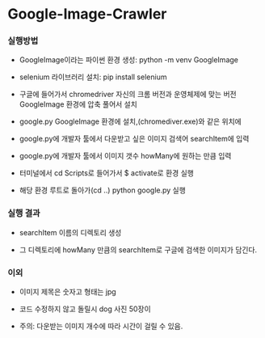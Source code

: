 # Google-Image-Crawler

### 실행방법

  - GoogleImage이라는 파이썬 환경 생성: python -m venv GoogleImage
  
  - selenium 라이브러리 설치: pip install selenium
  
  - 구글에 들어가서 chromedriver 자신의 크롬 버전과 운영체제에 맞는 버전 GoogleImage 환경에 압축 풀어서 설치
  
  - google.py GoogleImage 환경에 설치,(chromediver.exe)와 같은 위치에
  
  - google.py에 개발자 툴에서 다운받고 싶은 이미지 검색어 searchItem에 입력
  
  - google.py에 개발자 툴에서 이미지 갯수 howMany에 원하는 만큼 입력
  
  - 터미널에서 cd Scripts로 들어가서 $ activate로 환경 실행
  
  - 해당 환경 루트로 돌아가(cd ..) python google.py 실행
  
### 실행 결과

  - searchItem 이름의 디렉토리 생성
  
  - 그 디렉토리에 howMany 만큼의 searchItem로 구글에 검색한 이미지가 담긴다.
  
### 이외
  
  - 이미지 제목은 숫자고 형태는 jpg
  
  - 코드 수정하지 않고 돌릴시 dog 사진 50장이 
  
  - 주의: 다운받는 이미지 개수에 따라 시간이 걸릴 수 있음. 
  
